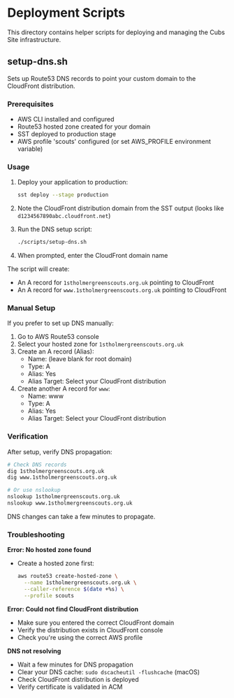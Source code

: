 # Deployment Scripts

This directory contains helper scripts for deploying and managing the Cubs Site infrastructure.

## setup-dns.sh

Sets up Route53 DNS records to point your custom domain to the CloudFront distribution.

### Prerequisites

- AWS CLI installed and configured
- Route53 hosted zone created for your domain
- SST deployed to production stage
- AWS profile 'scouts' configured (or set AWS_PROFILE environment variable)

### Usage

1. Deploy your application to production:
   ```bash
   sst deploy --stage production
   ```

2. Note the CloudFront distribution domain from the SST output (looks like `d1234567890abc.cloudfront.net`)

3. Run the DNS setup script:
   ```bash
   ./scripts/setup-dns.sh
   ```

4. When prompted, enter the CloudFront domain name

The script will create:
- An A record for `1stholmergreenscouts.org.uk` pointing to CloudFront
- An A record for `www.1stholmergreenscouts.org.uk` pointing to CloudFront

### Manual Setup

If you prefer to set up DNS manually:

1. Go to AWS Route53 console
2. Select your hosted zone for `1stholmergreenscouts.org.uk`
3. Create an A record (Alias):
   - Name: (leave blank for root domain)
   - Type: A
   - Alias: Yes
   - Alias Target: Select your CloudFront distribution
4. Create another A record for `www`:
   - Name: www
   - Type: A
   - Alias: Yes
   - Alias Target: Select your CloudFront distribution

### Verification

After setup, verify DNS propagation:

```bash
# Check DNS records
dig 1stholmergreenscouts.org.uk
dig www.1stholmergreenscouts.org.uk

# Or use nslookup
nslookup 1stholmergreenscouts.org.uk
nslookup www.1stholmergreenscouts.org.uk
```

DNS changes can take a few minutes to propagate.

### Troubleshooting

**Error: No hosted zone found**
- Create a hosted zone first:
  ```bash
  aws route53 create-hosted-zone \
    --name 1stholmergreenscouts.org.uk \
    --caller-reference $(date +%s) \
    --profile scouts
  ```

**Error: Could not find CloudFront distribution**
- Make sure you entered the correct CloudFront domain
- Verify the distribution exists in CloudFront console
- Check you're using the correct AWS profile

**DNS not resolving**
- Wait a few minutes for DNS propagation
- Clear your DNS cache: `sudo dscacheutil -flushcache` (macOS)
- Check CloudFront distribution is deployed
- Verify certificate is validated in ACM
